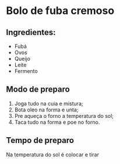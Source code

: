 # Bolo de fuba cremoso

## Ingredientes:

- Fubá
- Ovos
- Queijo
- Leite
- Fermento

## Modo de preparo

1. Joga tudo na cuia e mistura;
2. Bota oleo na forma e unta;
3. Pre aqueça o forno a temperatura do sol;
4. Taca tudo na forma e poe no forno.


## Tempo de preparo

Na temperatura do sol é colocar e tirar